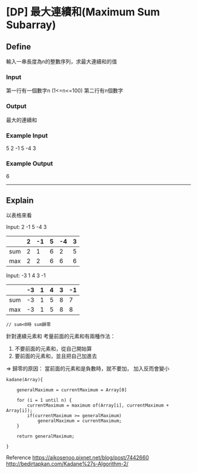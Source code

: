 # [DP] 最大連續和(Maximum Sum Subarray)

## Define
輸入一串長度為n的整數序列，求最大連續和的值

### Input
第一行有一個數字n (1<=n<=100)
第二行有n個數字

### Output
最大的連續和

### Example Input
5
2 -1 5 -4 3

### Example Output
6

---

## Explain

以表格來看

Input: 2  -1  5  -4   3

|     |  2 | -1 |  5 | -4 |  3 |
| --- | -- | -- | -- | -- | -- |
| sum |  2 |  1 |  6 |  2 |  5 |
| max |  2 |  2 |  6 |  6 |  6 |


Input: -3   1  4   3   -1

|     | -3 |  1 |  4 |  3 | -1 |
| --- | -- | -- | -- | -- | -- |
| sum | -3 |  1 |  5 |  8 |  7 | 
| max | -3 |  1 |  5 |  8 |  8 |

`// sum<0時 sum歸零`


針對連續元素和
考量前面的元素和有兩種作法：
1. 不要前面的元素和，從自己開始算
2. 要前面的元素和，並且把自己加進去

=> 歸零的原因：
   當前面的元素和是負數時，就不要加，
   加入反而會變小

```
kadane(Array){

    generalMaximum = currentMaximum = Array[0]

    for (i = 1 until n) {
        currentMaximum = maximum of(Array[i], currentMaximum + Array[i]);
        if(currentMaximum >= generalMaximum) 
            generalMaximum = currentMaximum;
    }

    return generalMaximum;

}
```
Reference
https://aikosenoo.pixnet.net/blog/post/7442660
http://bedirtapkan.com/Kadane%27s-Algorithm-2/